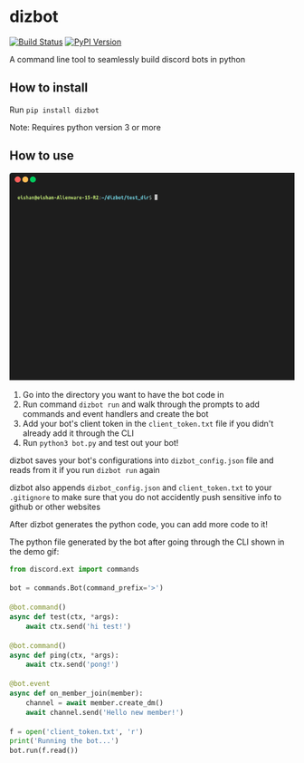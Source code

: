 # dizbot

[![Build Status](https://travis-ci.org/eishan05/dizbot.svg?branch=master)](https://travis-ci.org/eishan05/dizbot) 
[![PyPI Version](https://img.shields.io/pypi/v/dizbot.svg)](https://pypi.org/project/dizbot/)

A command line tool to seamlessly build discord bots in python

## How to install
Run `pip install dizbot`

Note: Requires python version 3 or more

## How to use

![Demo](demo/demo.gif)

1. Go into the directory you want to have the bot code in
2. Run command `dizbot run` and walk through the prompts to add commands and event handlers and create the bot
3. Add your bot's client token in the `client_token.txt` file if you didn't already add it through the CLI
4. Run `python3 bot.py` and test out your bot!

dizbot saves your bot's configurations into `dizbot_config.json` file and reads from it if you run `dizbot run` again

dizbot also appends `dizbot_config.json` and `client_token.txt` to your `.gitignore` to make sure that you do not accidently push sensitive info to github or other websites

After dizbot generates the python code, you can add more code to it!

The python file generated by the bot after going through the CLI shown in the demo gif:

```python
from discord.ext import commands

bot = commands.Bot(command_prefix='>')

@bot.command()
async def test(ctx, *args):
	await ctx.send('hi test!')

@bot.command()
async def ping(ctx, *args):
	await ctx.send('pong!')

@bot.event
async def on_member_join(member):
	channel = await member.create_dm()
	await channel.send('Hello new member!')

f = open('client_token.txt', 'r')
print('Running the bot...')
bot.run(f.read())
```
